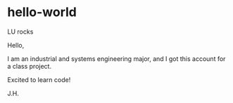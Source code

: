 # hello-world
LU rocks

Hello,

I am an industrial and systems engineering major, and I got this account for a class project. 

Excited to learn code!

J.H.
